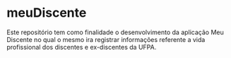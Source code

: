 # meuDiscente
Este repositório tem como finalidade o desenvolvimento da aplicação Meu Discente no qual o mesmo ira registrar informações referente a vida profissional dos discentes e ex-discentes da UFPA.
